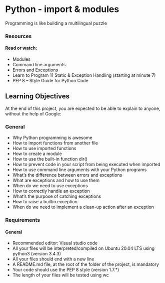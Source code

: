 # Python - import & modules
<p> Programming is like building a multilingual puzzle</p>
<h3>Resources</h3>
<h4>Read or watch:</h4>
<ul>
    <li>Modules</li>
    <li>Command line arguments</li>
    <li>Errors and Exceptions</li>
    <li>Learn to Program 11 Static & Exception Handling (starting at minute 7)</li>
    <li>PEP 8 – Style Guide for Python Code</li>
</ul>
<h2>Learning Objectives</h2>
<p>At the end of this project, you are expected to be able to explain to anyone, without the help of Google:</p>

<h3>General</h3>
<ul>
    <li>Why Python programming is awesome</li>
    <li>How to import functions from another file</li>
    <li>How to use imported functions</li>
    <li>How to create a module</li>
    <li>How to use the built-in function dir()</li>
    <li>How to prevent code in your script from being executed when imported</li>
    <li>How to use command line arguments with your Python programs</li>
    <li>What’s the difference between errors and exceptions</li>
    <li>What are exceptions and how to use them</li>
    <li>When do we need to use exceptions</li>
    <li>How to correctly handle an exception</li>
    <li>What’s the purpose of catching exceptions</li>
    <li>How to raise a builtin exception</li>
    <li>When do we need to implement a clean-up action after an exception</li>
</ul>

<h3>Requirements</h3>
<h4>General</h4>
<ul>
    <li>Recommended editor: Visual studio code</li>
    <li>All your files will be interpreted/compiled on Ubuntu 20.04 LTS using python3 (version 3.4.3)</li>
    <li>All your files should end with a new line</li>
    <li>A README.md file, at the root of the folder of the project, is mandatory</li>
    <li>Your code should use the PEP 8 style (version 1.7.*)</li>
    <li>The length of your files will be tested using wc</li>
</ul>